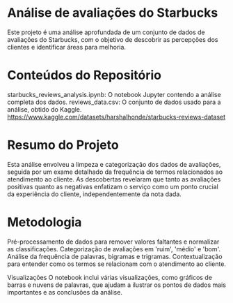 # Análise de avaliações do Starbucks
Este projeto é uma análise aprofundada de um conjunto de dados de avaliações do Starbucks, com o objetivo de descobrir as percepções dos clientes e identificar áreas para melhoria.

# Conteúdos do Repositório
starbucks_reviews_analysis.ipynb: O notebook Jupyter contendo a análise completa dos dados. reviews_data.csv: O conjunto de dados usado para a análise, obtido do Kaggle. https://www.kaggle.com/datasets/harshalhonde/starbucks-reviews-dataset

# Resumo do Projeto
Esta análise envolveu a limpeza e categorização dos dados de avaliações, seguida por um exame detalhado da frequência de termos relacionados ao atendimento ao cliente. As descobertas revelaram que tanto as avaliações positivas quanto as negativas enfatizam o serviço como um ponto crucial da experiência do cliente, independentemente da nota dada.

# Metodologia
Pré-processamento de dados para remover valores faltantes e normalizar as classificações. Categorização de avaliações em 'ruim', 'médio' e 'bom'. Análise da frequência de palavras, bigramas e trigramas. Contextualização para entender como os termos se relacionam com o atendimento ao cliente.

Visualizações
O notebook inclui várias visualizações, como gráficos de barras e nuvens de palavras, que ajudam a ilustrar os pontos de dados mais importantes e as conclusões da análise.
